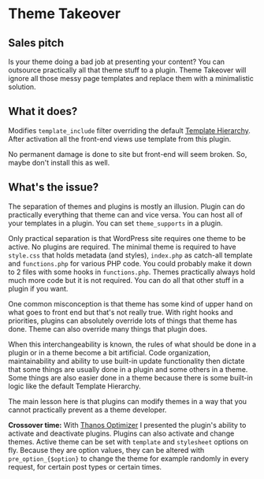 # Theme Takeover

## Sales pitch

Is your theme doing a bad job at presenting your content? You can outsource practically all that theme stuff to a plugin. Theme Takeover will ignore all those messy page templates and replace them with a minimalistic solution.

## What it does?

Modifies `template_include` filter overriding the default [Template Hierarchy](https://developer.wordpress.org/themes/basics/template-hierarchy/). After activation all the front-end views use template from this plugin.

No permanent damage is done to site but front-end will seem broken. So, maybe don't install this as well.

## What's the issue?

The separation of themes and plugins is mostly an illusion. Plugin can do practically everything that theme can and vice versa. You can host all of your templates in a plugin. You can set `theme_supports` in a plugin.

Only practical separation is that WordPress site requires one theme to be active. No plugins are required. The minimal theme is required to have `style.css` that holds metadata (and styles), `index.php` as catch-all template and `functions.php` for various PHP code. You could probably make it down to 2 files with some hooks in `functions.php`. Themes practically always hold much more code but it is not required. You can do all that other stuff in a plugin if you want.

One common misconception is that theme has some kind of upper hand on what goes to front end but that's not really true. With right hooks and priorities, plugins can absolutely override lots of things that theme has done. Theme can also override many things that plugin does.

When this interchangeability is known, the rules of what should be done in a plugin or in a theme become a bit artificial. Code organization, maintainability and ability to use built-in update functionality then dictate that some things are usually done in a plugin and some others in a theme. Some things are also easier done in a theme because there is some built-in logic like the default Template Hierarchy.

The main lesson here is that plugins can modify themes in a way that you cannot practically prevent as a theme developer.

**Crossover time:** With [Thanos Optimizer](https://github.com/TeemuSuoranta/wordpress-plugins-from-hell/tree/master/thanos-optimizer) I presented the plugin's ability to activate and deactivate plugins. Plugins can also activate and change themes. Active theme can be set with `template` and `stylesheet` options on fly. Because they are option values, they can be altered with `pre_option_{$option}` to change the theme for example randomly in every request, for certain post types or certain times.
